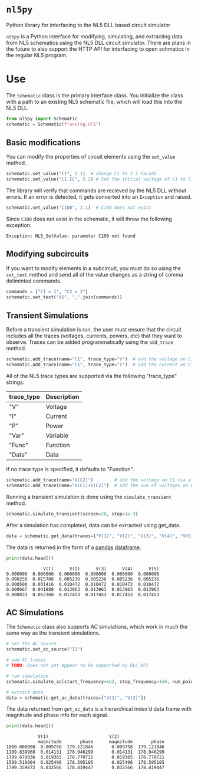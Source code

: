 # `nl5py`

Python library for interfacing to the NL5 DLL based circuit simulator

`nl5py` is a Python interface for modifying, simulating, and extracting data from NL5 schematics using the NL5 DLL circuit simulator.  There are plans in the future to also support the HTTP API for interfacing to open schmatics in the regular NL5 program.

# Use

The `Schematic` class is the primary interface class.  You initialize the class with a path to an existing NL5 schematic file, which will load this into the NL5 DLL.

```python
from nl5py import Schematic
schematic = Schematic(f"analog.nl5")
```

## Basic modifications 
You can modify the properties of circuit elements using the `set_value` method.

```python
schematic.set_value("C1", 2.1)  # change C1 to 2.1 Farads
schematic.set_value("C1.IC", 5.2) # Set the initial voltage of C1 to 5.2V
```

The library will verify that commands are recieved by the NL5 DLL without errors.  If an error is detected, it gets converted into an `Exception` and raised.

```python
schematic.set_value("C100", 2.1)  # C100 does not exist
```

Since `C100` does not exist in the schematic, it will throw the following exception:

```
Exception: NL5_SetValue: parameter C100 not found
```
## Modifying subcircuits

If you want to modify elements in a subcircuit, you must do so using the `set_text` method and send all of the value changes as a string of comma deliminted commands.

```python
commands = ["C1 = 1", "C2 = 2"]
schematic.set_text("X1", ",".join(commands))
```




## Transient Simulations

Before a transient simulation is run, the user must ensure that the circuit includes all the traces (voltages, currents, powers, etc) that they want to observe.  Traces can be added programmatically using the `add_trace` method.

```python
schematic.add_trace(name="C1", trace_type="V")  # add the voltage on C1
schematic.add_trace(name="C1", trace_type="I")  # add the current on C1
```

All of the NL5 trace types are supported via the following "trace_type" strings:

| trace_type | Description |
| ---------- | ----------- |
| "V"        | Voltage     |
| "I"        | Current     |
| "P"        | Power       |
| "Var"      | Variable    |
| "Func"     | Function    |
| "Data"     | Data        |

If no trace type is specified, it defaults to "Function".

```python
schematic.add_trace(name="V(C2)")  		 # add the voltage on C1 via a function trace
schematic.add_trace(name="V(C1)+V(C2)")  # add the sum of voltages on C1 and C2 via a function trace
```

Running a transient simulation is done using the `simulate_transient` method.

```python
schematic.simulate_transient(screen=20, step=1e-3)
```

After a simulation has completed, data can be extracted using get_data.

```python
data = schematic.get_data(traces=["V(1)", "V(2)", "V(3)", "V(4)", "V(5)"])
```

The data is returned in the form of a [pandas](https://pandas.pydata.org/) [dataframe](https://pandas.pydata.org/docs/reference/api/pandas.DataFrame.html).

```python
print(data.head())
```
```
              V(1)      V(2)      V(3)      V(4)      V(5)
0.000000  0.000000  0.000000  0.000000  0.000000  0.000000
0.000250  0.015708  0.005236  0.005236  0.005236  0.005236
0.000500  0.031416  0.010472  0.010472  0.010472  0.010472
0.000667  0.041888  0.013963  0.013963  0.013963  0.013963
0.000833  0.052360  0.017453  0.017453  0.017453  0.017453
```

## AC Simulations

The `Schematic` class also supports AC simulations, which work in much the same way as the transient simulations.

```python
# set the AC source
schematic.set_ac_source("I1")

# add AC traces
# TODO: Does not yet appear to be supported by DLL API

# run simulation
schematic.simulate_ac(start_frequency=1e3, stop_frequency=1e6, num_points=5000)

# extract data
data = schematic.get_ac_data(traces=["V(1)", "V(2)"])
```

The data returned from `get_ac_data` is a hierarchical index'd data frame with magnitude and phase info for each signal.

```python
print(data.head())
```

```
            V(1)                       V(2)                               
            magnitude       phase      magnitude       phase
1000.000000  0.009758  179.121846       0.009758  179.121846
1199.839968  0.014131  178.946299       0.014131  178.946299
1399.679936  0.019365  178.770721       0.019365  178.770721
1599.519904  0.025496  178.595105       0.025496  178.595105
1799.359872  0.032566  178.419447       0.032566  178.419447
```